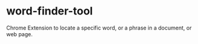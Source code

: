 # word-finder-tool
Chrome Extension to locate a specific word, or a phrase in a document, or web page.
